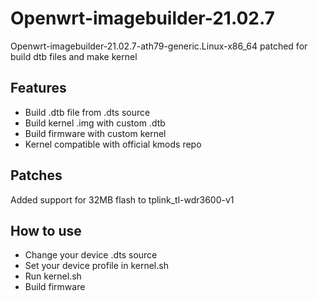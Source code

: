 # Openwrt-imagebuilder-21.02.7
 
Openwrt-imagebuilder-21.02.7-ath79-generic.Linux-x86_64 patched for build dtb files and make kernel
 
## Features 
 
- Build .dtb file from .dts source
- Build kernel .img with custom .dtb
- Build firmware with custom kernel
- Kernel compatible with official kmods repo



## Patches

Added support for 32MB flash to tplink_tl-wdr3600-v1

## How to use

- Change your device .dts source
- Set your device profile in kernel.sh 
- Run kernel.sh 
- Build firmware

